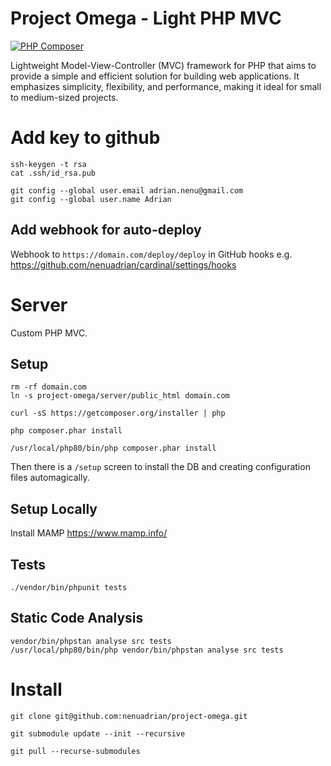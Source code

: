 # Project Omega - Light PHP MVC

[![PHP Composer](https://github.com/nenuadrian/project-omega/actions/workflows/php.yml/badge.svg)](https://github.com/nenuadrian/project-omega/actions/workflows/php.yml)

Lightweight Model-View-Controller (MVC) framework for PHP that aims to provide a simple and efficient solution for building web applications. It emphasizes simplicity, flexibility, and performance, making it ideal for small to medium-sized projects.


# Add key to github 
```
ssh-keygen -t rsa
cat .ssh/id_rsa.pub

git config --global user.email adrian.nenu@gmail.com
git config --global user.name Adrian
```

## Add webhook for auto-deploy

Webhook to `https://domain.com/deploy/deploy` in GitHub hooks e.g. https://github.com/nenuadrian/cardinal/settings/hooks

# Server 

Custom PHP MVC.

## Setup

```
rm -rf domain.com
ln -s project-omega/server/public_html domain.com
```

```
curl -sS https://getcomposer.org/installer | php

php composer.phar install

/usr/local/php80/bin/php composer.phar install
```

Then there is a `/setup` screen to install the DB and creating configuration files automagically.

## Setup Locally

Install MAMP https://www.mamp.info/

## Tests
```
./vendor/bin/phpunit tests
```

## Static Code Analysis 

```
vendor/bin/phpstan analyse src tests
/usr/local/php80/bin/php vendor/bin/phpstan analyse src tests
```

# Install 
```
git clone git@github.com:nenuadrian/project-omega.git

git submodule update --init --recursive

git pull --recurse-submodules
```
